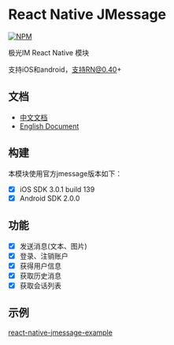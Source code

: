 # React Native JMessage
[![NPM](https://nodei.co/npm/react-native-jmessage.png?downloads=true&stars=true)](https://nodei.co/npm/react-native-jmessage/)

极光IM React Native 模块

支持iOS和android，支持RN@0.40+

## 文档
- [中文文档](https://xsdlr.github.io/react-native-jmessage)
- [English Document](https://xsdlr.github.io/react-native-jmessage/#/en/)

## 构建
本模块使用官方jmessage版本如下：

- [x] iOS SDK 3.0.1 build 139
- [x] Android SDK 2.0.0

## 功能
- [x] 发送消息(文本、图片)
- [x] 登录、注销账户
- [x] 获得用户信息
- [x] 获取历史消息
- [x] 获取会话列表

## 示例
[react-native-jmessage-example](https://github.com/xsdlr/react-native-jmessage-example)


